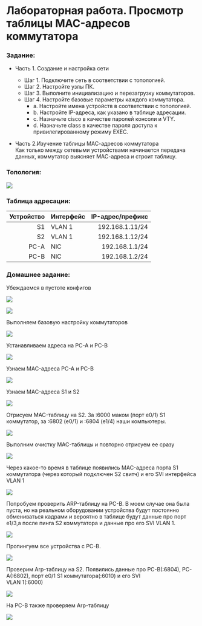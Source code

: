 #  Лабораторная работа. Просмотр таблицы MAC-адресов коммутатора 


###  Задание:

+ Часть 1. Создание и настройка сети
  + Шаг 1. Подключите сеть в соответствии с топологией.
  + Шаг 2. Настройте узлы ПК.
  + Шаг 3. Выполните инициализацию и перезагрузку коммутаторов.
  + Шаг 4. Настройте базовые параметры каждого коммутатора.
	+ a. Настройте имена устройств в соответствии с топологией.
	+ b. Настройте IP-адреса, как указано в таблице адресации.
	+ c. Назначьте cisco в качестве паролей консоли и VTY.
	+ d. Назначьте class в качестве пароля доступа к привилегированному режиму EXEC.

+ Часть 2.Изучение таблицы МАС-адресов коммутатора
 <br>Как только между сетевыми устройствами начинается передача данных, коммутатор выясняет МАС-адреса и строит таблицу.


### Топология:

![](./imgs/tp.png)


### Таблица адресации:


|    Устройство    |   Интерфейс    |    IP-адрес/префикс      |
|-----------------:|:---------------|-------------------------:|
|       S1         |     VLAN 1     |    192.168.1.11/24       |
|       S2         |     VLAN 1     |    192.168.1.12/24       |
|       PC-A       |      NIC       |    192.168.1.1/24        |
|       PC-B       |      NIC       |    192.168.1.2/24        |


### Домашнее задание:

Убеждаемся в пустоте конфигов

![](./imgs/1.png)

![](./imgs/2.png)

Выполняем базовую настройку коммутаторов

![](./imgs/3.png)

Устанавливаем адреса на PC-A и PC-B

![](./imgs/4.png)

Узнаем MAC-адреса PC-A и PC-B

![](./imgs/5.jpg)

Узнаем MAC-адреса S1 и S2

![](./imgs/6.png)

Отрисуем MAC-таблицу на S2. За :6000 маком (порт e0/1) S1 коммутатор, за :6802 (e0/1) и :6804 (e1/4) наши компьютеры.

![](./imgs/13.png)

Выполним очистку MAC-таблицы и повторно отрисуем ее сразу

![](./imgs/7.png)

Через какое-то время в таблице появились MAC-адреса порта S1 коммутатора (через который подключен S2 свитч) и его SVI интерфейса VLAN 1

![](./imgs/8.png)

Попробуем проверить ARP-таблицу на PC-B. В моем случае она была пуста, но на реальном оборудовании устройства будут постоянно обмениваться кадрами и вероятно в таблице будут данные про порт e1/3,а после пинга S2 коммутатора и данные про его SVI VLAN 1.

![](./imgs/9.png)

Пропингуем все устройства с PC-B.

![](./imgs/10.png)

Проверим Arp-таблицу на S2. Появились данные про PC-B(:6804), PC-A(:6802), порт e0/1 S1 коммутатора(:6010) и его SVI <br>VLAN 1(:6000)

![](./imgs/11.png)

На PC-B также проверяем Arp-таблицу

![](./imgs/12.png)